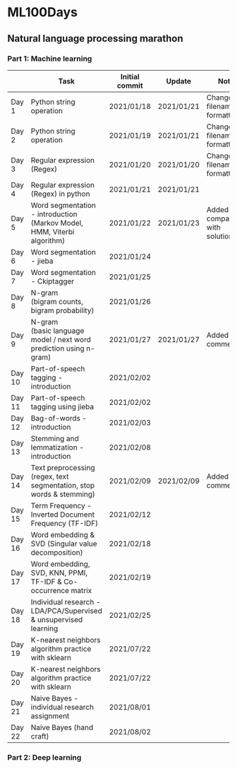 # ML100Days
## Natural language processing marathon
### Part 1: Machine learning

|        | Task                                                                         | Initial commit  | Update     | Note                           |
|--------|----------------------------------------------------------------------------- |---------------- |------------|--------------------------------|
| Day 1  | Python string operation                                                      | 2021/01/18      | 2021/01/21 | Changed filename formatting    |
| Day 2  | Python string operation                                                      | 2021/01/19      | 2021/01/21 | Changed filename formatting    |
| Day 3  | Regular expression (Regex)                                                   | 2021/01/20      | 2021/01/20 | Changed filename formatting    |
| Day 4  | Regular expression (Regex) in python                                         | 2021/01/21      | 2021/01/21 |                                |
| Day 5  | Word segmentation - introduction <br>(Markov Model, HMM, Viterbi algorithm)  | 2021/01/22      | 2021/01/23 | Added comparison with solution |
| Day 6  | Word segmentation - jieba                                                    | 2021/01/24      |            |                                |
| Day 7  | Word segmentation - Ckiptagger                                               | 2021/01/25      |            |                                |
| Day 8  | N-gram <br>(bigram counts, bigram probability)                               | 2021/01/26      |            |                                |
| Day 9  | N-gram <br>(basic language model / next word prediction using n-gram)        | 2021/01/27      | 2021/01/27 | Added comments                 |
| Day 10 | Part-of-speech tagging  -  introduction                                      | 2021/02/02      |            |                                |
| Day 11 | Part-of-speech tagging using jieba                                           | 2021/02/02      |            |                                |
| Day 12 | Bag-of-words - introduction                                                  | 2021/02/03      |            |                                |
| Day 13 | Stemming and lemmatization - introduction                                    | 2021/02/08      |            |                                |
| Day 14 | Text preprocessing (regex, text segmentation, stop words & stemming)         | 2021/02/09      | 2021/02/09 | Added comments                 |
| Day 15 | Term Frequency - Inverted Document Frequency (TF-IDF)                        | 2021/02/12      |            |                                |
| Day 16 | Word embedding & SVD (Singular value decomposition)                          | 2021/02/18      |            |                                |
| Day 17 | Word embedding, SVD, KNN, PPMI, TF-IDF & Co-occurrence matrix                | 2021/02/19      |            |                                |
| Day 18 | Individual research - LDA/PCA/Supervised & unsupervised learning             | 2021/02/25      |            |                                |
| Day 19 | K-nearest neighbors algorithm practice with sklearn                          | 2021/07/22      |            |                                |
| Day 20 | K-nearest neighbors algorithm practice with sklearn                          | 2021/07/22      |            |                                |
| Day 21 | Naive Bayes - individual research assignment                                 | 2021/08/01      |            |                                |
| Day 22 | Naive Bayes (hand craft)                                                     | 2021/08/02      |            |                                |



### Part 2: Deep learning
